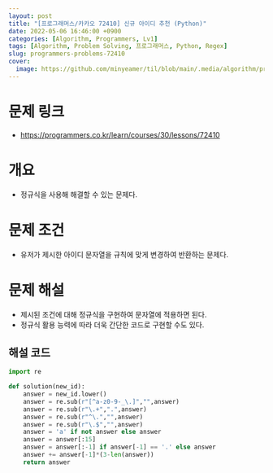 ```yaml
---
layout: post
title: "[프로그래머스/카카오 72410] 신규 아이디 추천 (Python)"
date: 2022-05-06 16:46:00 +0900
categories: [Algorithm, Programmers, Lv1]
tags: [Algorithm, Problem Solving, 프로그래머스, Python, Regex]
slug: programmers-problems-72410
cover:
  image: https://github.com/minyeamer/til/blob/main/.media/algorithm/programmers-logo.png?raw=true
---
```


# 문제 링크
- https://programmers.co.kr/learn/courses/30/lessons/72410

# 개요
- 정규식을 사용해 해결할 수 있는 문제다.

# 문제 조건
- 유저가 제시한 아이디 문자열을 규칙에 맞게 변경하여 반환하는 문제다.

# 문제 해설
- 제시된 조건에 대해 정규식을 구현하여 문자열에 적용하면 된다.
- 정규식 활용 능력에 따라 더욱 간단한 코드로 구현할 수도 있다.

## 해설 코드

```python
import re

def solution(new_id):
    answer = new_id.lower()
    answer = re.sub(r"[^a-z0-9-_\.]","",answer)
    answer = re.sub(r"\.+",".",answer)
    answer = re.sub(r"^\.","",answer)
    answer = re.sub(r"\.$","",answer)
    answer = 'a' if not answer else answer
    answer = answer[:15]
    answer = answer[:-1] if answer[-1] == '.' else answer
    answer += answer[-1]*(3-len(answer))
    return answer
```